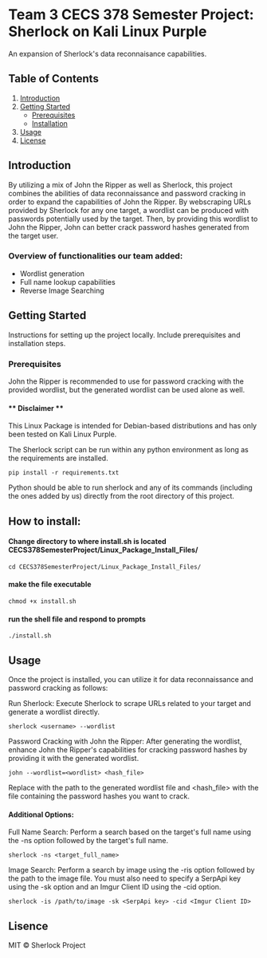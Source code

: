 # Team 3 CECS 378 Semester Project: Sherlock on Kali Linux Purple

An expansion of Sherlock's data reconnaisance capabilities.

## Table of Contents

1. [Introduction](#introduction)
2. [Getting Started](#getting-started)
    - [Prerequisites](#prerequisites)
    - [Installation](#installation)
3. [Usage](#usage)
4. [License](#license)

## Introduction

By utilizing a mix of John the Ripper as well as Sherlock, this project combines the abilities of data reconnaissance and password cracking in order to expand the capabilities of John the Ripper. By webscraping URLs provided by Sherlock for any one target, a wordlist can be produced with passwords potentially used by the target. Then, by providing this wordlist to John the Ripper, John can better crack password hashes generated from the target user.

### Overview of functionalities our team added:

- Wordlist generation
- Full name lookup capabilities
- Reverse Image Searching

## Getting Started

Instructions for setting up the project locally. Include prerequisites and installation steps.

### Prerequisites

John the Ripper is recommended to use for password cracking with the provided wordlist, but the generated wordlist can be used alone as well.

#### ** Disclaimer ** 

This Linux Package is intended for Debian-based distributions and has only been tested on Kali Linux Purple.

The Sherlock script can be run within any python environment as long as the requirements are installed.
```
pip install -r requirements.txt
```
Python should be able to run sherlock and any of its commands (including the ones added by us) directly from the root directory of this project.

## How to install:

#### Change directory to where install.sh is located CECS378SemesterProject/Linux_Package_Install_Files/

```
cd CECS378SemesterProject/Linux_Package_Install_Files/
```

#### make the file executable
```
chmod +x install.sh
```
#### run the shell file and respond to prompts

```
./install.sh
```

## Usage

Once the project is installed, you can utilize it for data reconnaissance and password cracking as follows:

Run Sherlock: Execute Sherlock to scrape URLs related to your target and generate a wordlist directly.

```
sherlock <username> --wordlist 
```

Password Cracking with John the Ripper: After generating the wordlist, enhance John the Ripper's capabilities for cracking password hashes by providing it with the generated wordlist.

```
john --wordlist=<wordlist> <hash_file>
```

Replace <wordlist> with the path to the generated wordlist file and <hash_file> with the file containing the password hashes you want to crack.

#### Additional Options:

Full Name Search: Perform a search based on the target's full name using the -ns option followed by the target's full name.

```
sherlock -ns <target_full_name>
```

Image Search: Perform a search by image using the -ris option followed by the path to the image file. You must also need to specify a SerpApi key using the -sk option and an Imgur Client ID using the -cid option.

```
sherlock -is /path/to/image -sk <SerpApi key> -cid <Imgur Client ID>
```

## Lisence

MIT © Sherlock Project
